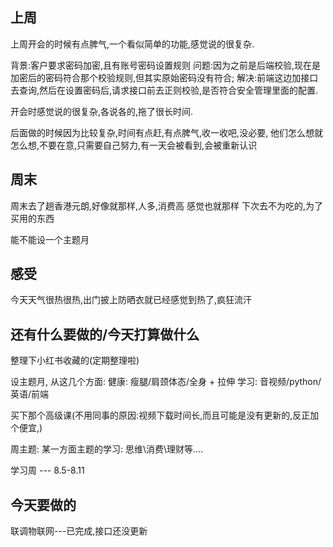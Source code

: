 ## 上周
上周开会的时候有点脾气,一个看似简单的功能,感觉说的很复杂.

背景:客户要求密码加密,且有账号密码设置规则
问题:因为之前是后端校验,现在是加密后的密码符合那个校验规则,但其实原始密码没有符合;
解决:前端这边加接口去查询,然后在设置密码后,请求接口前去正则校验,是否符合安全管理里面的配置.

开会时感觉说的很复杂,各说各的,拖了很长时间.

后面做的时候因为比较复杂,时间有点赶,有点脾气,收一收吧,没必要,
他们怎么想就怎么想,不要在意,只需要自己努力,有一天会被看到,会被重新认识

## 周末
周末去了趟香港元朗,好像就那样,人多,消费高
感觉也就那样
下次去不为吃的,为了买用的东西


能不能设一个主题月

## 感受
今天天气很热很热,出门披上防晒衣就已经感觉到热了,疯狂流汗

## 还有什么要做的/今天打算做什么
整理下小红书收藏的(定期整理啦)

设主题月,
从这几个方面: 
健康: 瘦腿/肩颈体态/全身 + 拉伸
学习: 音视频/python/英语/前端

买下那个高级课(不用同事的原因:视频下载时间长,而且可能是没有更新的,反正加个便宜,)

周主题:
某一方面主题的学习:
思维\消费\理财等....

学习周 --- 8.5-8.11

## 今天要做的
联调物联网---已完成,接口还没更新
